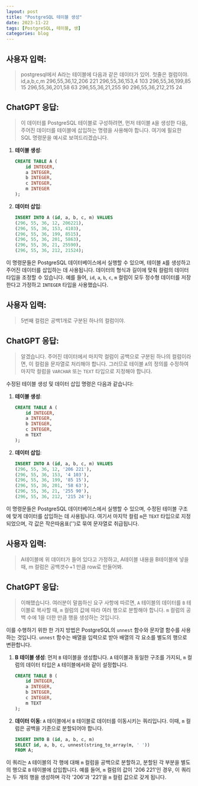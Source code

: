 ```yaml
---
layout: post
title: "PostgreSQL 테이블 생성"
date: 2023-11-22
tags: [PostgreSQL, 테이블, 생]
categories: blog
---
```


## 사용자 입력:
> postgresql에서 A라는 테이블에 다음과 같은 데이터가 있어. 첫줄은 컬럼이야. id,a,b,c,m
296,55,36,12,206 221
296,55,36,153,4 103
296,55,36,199,85 15
296,55,36,201,58 63
296,55,36,21,255 90
296,55,36,212,215 24

## ChatGPT 응답:
> 이 데이터를 PostgreSQL 테이블로 구성하려면, 먼저 테이블 `A`을 생성한 다음, 주어진 데이터를 테이블에 삽입하는 명령을 사용해야 합니다. 여기에 필요한 SQL 명령문을 예시로 보여드리겠습니다.

1. **테이블 생성**:
   ```sql
   CREATE TABLE A (
       id INTEGER,
       a INTEGER,
       b INTEGER,
       c INTEGER,
       m INTEGER
   );
   ```

2. **데이터 삽입**:
   ```sql
   INSERT INTO A (id, a, b, c, m) VALUES
   (296, 55, 36, 12, 206221),
   (296, 55, 36, 153, 4103),
   (296, 55, 36, 199, 8515),
   (296, 55, 36, 201, 5863),
   (296, 55, 36, 21, 25590),
   (296, 55, 36, 212, 21524);
   ```

이 명령문들은 PostgreSQL 데이터베이스에서 실행할 수 있으며, 테이블 `A`를 생성하고 주어진 데이터를 삽입하는 데 사용됩니다. 데이터의 형식과 길이에 맞춰 컬럼의 데이터 타입을 조정할 수 있습니다. 예를 들어, `id`, `a`, `b`, `c`, `m` 컬럼이 모두 정수형 데이터를 저장한다고 가정하고 `INTEGER` 타입을 사용했습니다.

## 사용자 입력:
> 5번째 컬럼은 공백1개로 구분된 하나의 컬럼이야.

## ChatGPT 응답:
> 알겠습니다. 주어진 데이터에서 마지막 컬럼이 공백으로 구분된 하나의 컬럼이라면, 이 컬럼을 문자열로 처리해야 합니다. 그러므로 테이블 `A`의 정의를 수정하여 마지막 컬럼을 `VARCHAR` 또는 `TEXT` 타입으로 지정해야 합니다.

수정된 테이블 생성 및 데이터 삽입 명령은 다음과 같습니다:

1. **테이블 생성**:
   ```sql
   CREATE TABLE A (
       id INTEGER,
       a INTEGER,
       b INTEGER,
       c INTEGER,
       m TEXT
   );
   ```

2. **데이터 삽입**:
   ```sql
   INSERT INTO A (id, a, b, c, m) VALUES
   (296, 55, 36, 12, '206 221'),
   (296, 55, 36, 153, '4 103'),
   (296, 55, 36, 199, '85 15'),
   (296, 55, 36, 201, '58 63'),
   (296, 55, 36, 21, '255 90'),
   (296, 55, 36, 212, '215 24');
   ```

이 명령문들은 PostgreSQL 데이터베이스에서 실행할 수 있으며, 수정된 테이블 구조에 맞게 데이터를 삽입하는 데 사용됩니다. 여기서 마지막 컬럼 `m`은 `TEXT` 타입으로 지정되었으며, 각 값은 작은따옴표('')로 묶여 문자열로 취급됩니다.

## 사용자 입력:
> A테이블에 위 데이터가 들어 있다고 가정하고,   A테이블 내용을  B테이블에 넣을 때, m 컬럼은 공백갯수+1 만큼 row로 만들어봐.

## ChatGPT 응답:
> 이해했습니다. 여러분이 말씀하신 요구 사항에 따르면, `A` 테이블의 데이터를 `B` 테이블로 복사할 때, `m` 컬럼의 값에 따라 여러 행으로 분할해야 합니다. `m` 컬럼의 공백 수에 1을 더한 만큼 행을 생성하는 것입니다.

이를 수행하기 위한 한 가지 방법은 PostgreSQL의 `unnest` 함수와 문자열 함수를 사용하는 것입니다. `unnest` 함수는 배열을 입력으로 받아 배열의 각 요소를 별도의 행으로 변환합니다.

1. **B 테이블 생성**:
   먼저 `B` 테이블을 생성합니다. `A` 테이블과 동일한 구조를 가지되, `m` 컬럼의 데이터 타입은 `A` 테이블에서와 같이 설정합니다.
   ```sql
   CREATE TABLE B (
       id INTEGER,
       a INTEGER,
       b INTEGER,
       c INTEGER,
       m TEXT
   );
   ```

2. **데이터 이동**:
   `A` 테이블에서 `B` 테이블로 데이터를 이동시키는 쿼리입니다. 이때, `m` 컬럼은 공백을 기준으로 분할되어야 합니다.
   ```sql
   INSERT INTO B (id, a, b, c, m)
   SELECT id, a, b, c, unnest(string_to_array(m, ' '))
   FROM A;
   ```

이 쿼리는 `A` 테이블의 각 행에 대해 `m` 컬럼을 공백으로 분할하고, 분할된 각 부분을 별도의 행으로 `B` 테이블에 삽입합니다. 예를 들어, `m` 컬럼의 값이 '206 221'인 경우, 이 쿼리는 두 개의 행을 생성하며 각각 '206'과 '221'을 `m` 컬럼 값으로 갖게 됩니다.

